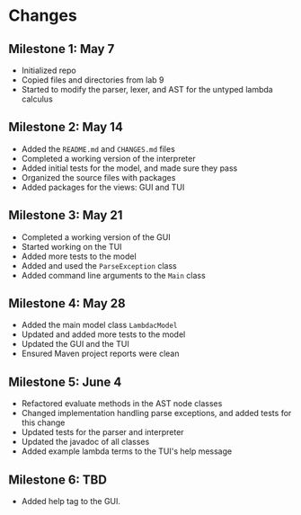 # Changes

## Milestone 1: May 7

- Initialized repo
- Copied files and directories from lab 9
- Started to modify the parser, lexer, and AST for the untyped lambda calculus

## Milestone 2: May 14

- Added the `README.md` and `CHANGES.md` files
- Completed a working version of the interpreter
- Added initial tests for the model, and made sure they pass
- Organized the source files with packages
- Added packages for the views: GUI and TUI

## Milestone 3: May 21

- Completed a working version of the GUI
- Started working on the TUI
- Added more tests to the model
- Added and used the `ParseException` class
- Added command line arguments to the `Main` class

## Milestone 4: May 28

- Added the main model class `LambdacModel`
- Updated and added more tests to the model
- Updated the GUI and the TUI
- Ensured Maven project reports were clean

## Milestone 5: June 4

- Refactored evaluate methods in the AST node classes
- Changed implementation handling parse exceptions, and added tests for this change
- Updated tests for the parser and interpreter
- Updated the javadoc of all classes
- Added example lambda terms to the TUI's help message

## Milestone 6: TBD

- Added help tag to the GUI.
